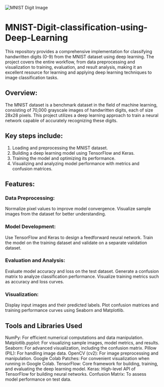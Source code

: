 ![MNIST Digit Image](blob:https://www.freepik.com/621095bd-26e9-4d02-afb7-ea7714561a5c)
# MNIST-Digit-classification-using-Deep-Learning
This repository provides a comprehensive implementation for classifying handwritten digits (0-9) from the MNIST dataset using deep learning. The project covers the entire workflow, from data preprocessing and visualization to training, evaluation, and result analysis, making it an excellent resource for learning and applying deep learning techniques to image classification tasks.

## Overview:
The MNIST dataset is a benchmark dataset in the field of machine learning, consisting of 70,000 grayscale images of handwritten digits, each of size 28x28 pixels. This project utilizes a deep learning approach to train a neural network capable of accurately recognizing these digits.

## Key steps include:
1. Loading and preprocessing the MNIST dataset.
2. Building a deep learning model using TensorFlow and Keras.
3. Training the model and optimizing its performance.
4. Visualizing and analyzing model performance with metrics and confusion matrices.

## Features:
### Data Preprocessing:
Normalize pixel values to improve model convergence.
Visualize sample images from the dataset for better understanding.

### Model Development:
Use TensorFlow and Keras to design a feedforward neural network.
Train the model on the training dataset and validate on a separate validation dataset.

### Evaluation and Analysis:
Evaluate model accuracy and loss on the test dataset.
Generate a confusion matrix to analyze classification performance.
Visualize training metrics such as accuracy and loss curves.

### Visualization:
Display input images and their predicted labels.
Plot confusion matrices and training performance curves using Seaborn and Matplotlib.

## Tools and Libraries Used
NumPy: For efficient numerical computations and data manipulation.
Matplotlib.pyplot: For visualizing sample images, model metrics, and results.
Seaborn: For advanced visualization, including the confusion matrix.
Pillow (PIL): For handling image data.
OpenCV (cv2): For image preprocessing and manipulation.
Google Colab Patches: For convenient visualization when running in Google Colab.
TensorFlow: Core framework for building, training, and evaluating the deep learning model.
Keras: High-level API of TensorFlow for building neural networks.
Confusion Matrix: To assess model performance on test data.
